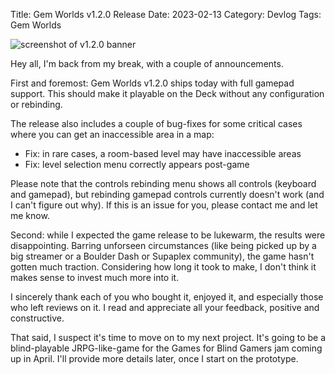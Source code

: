 Title: Gem Worlds v1.2.0 Release
Date: 2023-02-13
Category: Devlog
Tags: Gem Worlds

![screenshot of v1.2.0 banner](https://i.imgur.com/yYpJSoW.png)

Hey all, I'm back from my break, with a couple of announcements.
 
First and foremost: Gem Worlds v1.2.0 ships today with full gamepad support. This should make it playable on the Deck without any configuration or rebinding.
 
The release also includes a couple of bug-fixes for some critical cases where you can get an inaccessible area in a map:

- Fix: in rare cases, a room-based level may have inaccessible areas
- Fix: level selection menu correctly appears post-game

Please note that the controls rebinding menu shows all controls (keyboard and gamepad), but rebinding gamepad controls currently doesn't work (and I can't figure out why). If this is an issue for you, please contact me and let me know.

Second: while I expected the game release to be lukewarm, the results were disappointing. Barring unforseen circumstances (like being picked up by a big streamer or a Boulder Dash or Supaplex community), the game hasn't gotten much traction. Considering how long it took to make, I don't think it makes sense to invest much more into it.
 
 I sincerely thank each of you who bought it, enjoyed it, and especially those who left reviews on it. I read and appreciate all your feedback, positive and constructive.
 
That said, I suspect it's time to move on to my next project. It's going to be a blind-playable JRPG-like-game for the Games for Blind Gamers jam coming up in April. I'll provide more details later, once I start on the prototype.